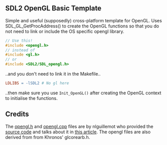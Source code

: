 
## SDL2 OpenGL Basic Template

Simple and useful (supposedly) cross-platform template for OpenGL. Uses SDL_GL_GetProcAddress() to create the OpenGL functions so that you do not need to link or include the OS specific opengl library. 



```C++
// Use this!
#include <opengl.h>
// instead of
#include <gl.h>
// or
#include <SDL2/SDL_opengl.h>
```

..and you don't need to link it in the Makefile..

```Makefile
LDLIBS = -lSDL2 # No gl here
```

..then make sure you use `Init_OpenGL()` after creating the OpenGL context to initialise the functions.

## Credits

The [opengl.h](opengl.h) and [opengl.cpp](opengl.cpp) files are by nlguillemot who provided the [source code](https://github.com/nlguillemot/dof/blob/ad41e71b17446e9c6522570b1bed5571ed9dabdd/viewer/opengl.h) and talks about it in [this article](https://nlguillemot.wordpress.com/2016/11/18/opengl-renderer-design/). The opengl files are also derived from from Khronos' glcorearb.h. 